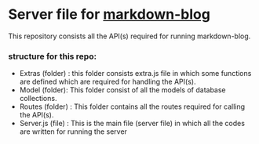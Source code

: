 # Server file for <a href="https://github.com/djgupta820/markdown-blog"> markdown-blog </a> 

This repository consists all the API(s) required for running markdown-blog.

### structure for this repo: 
<ul> 
    <li> Extras (folder) : this folder consists extra.js file in which some functions are defined which are required for handling the API(s).
    </li>
    <li> Model (folder): This folder consist of all the models of database collections. </li>
    <li> Routes (folder) : This folder contains all the routes required for calling the API(s). </li>
    <li> Server.js (file) : This is the main file (server file) in which all the codes are written for running the server </li>
</ul>